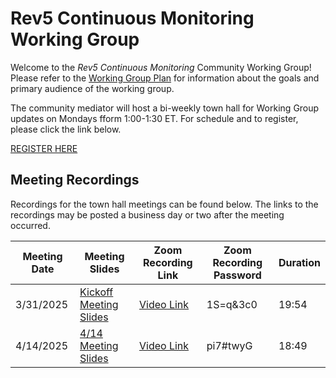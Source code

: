 # Rev5 Continuous Monitoring Working Group
Welcome to the *Rev5 Continuous Monitoring* Community Working Group! Please refer to the [Working Group Plan](https://github.com/FedRAMP/rev5-continuous-monitoring/blob/main/plan.md) for information about the goals and primary audience of the working group. 

The community mediator will host a bi-weekly town hall for Working Group updates on Mondays fform 1:00-1:30 ET.  For schedule and to register, please click the link below.

[REGISTER HERE](https://gsa.zoomgov.com/meeting/register/4GRcLcoWTdWnSKQL2u3PWQ)

## Meeting Recordings

Recordings for the town hall meetings can be found below. The links to the recordings may be posted a business day or two after the meeting occurred. 

| Meeting Date |Meeting Slides |Zoom Recording Link | Zoom Recording Password | Duration |
|--------------|---------------|--------------------|-------------------------|----------|
| 3/31/2025    | [Kickoff Meeting Slides](https://github.com/FedRAMP/rev5-continuous-monitoring-cwg/blob/main/Rev5%20ConMon%20Working%20Group-3_31%20Kick-off.pdf) | [Video Link](https://gsa.zoomgov.com/rec/share/ONr3EfONpz3H7_PeD1T0FV8Afw9LmqQCYDVQYl8C19Lj_vHGP8JF9Mfkc2WPxJgA.UOZPp0zPd8xMzuup) | 1S=q&3c0                      | 19:54 |
| 4/14/2025    | [4/14 Meeting Slides](https://github.com/FedRAMP/rev5-continuous-monitoring-cwg/blob/main/Rev5%20ConMon%20Working%20Group-4_14.pdf) | [Video Link](https://gsa.zoomgov.com/rec/share/l2zkW8rnCT275tGPnLB_7y7pn_UfoC4Qi49unn4rCzPdO3wAb8bUrCQ4Ozm_5qTG.j2X6cczWuLveeoff) | pi7#twyG |   18:49 |





